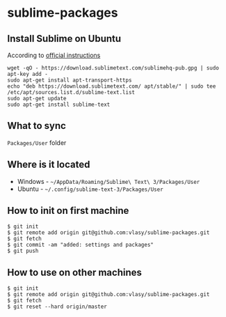 # sublime-packages

## Install Sublime on Ubuntu

According to [official instructions](https://www.sublimetext.com/docs/3/linux_repositories.html#apt)

```
wget -qO - https://download.sublimetext.com/sublimehq-pub.gpg | sudo apt-key add -
sudo apt-get install apt-transport-https
echo "deb https://download.sublimetext.com/ apt/stable/" | sudo tee /etc/apt/sources.list.d/sublime-text.list
sudo apt-get update
sudo apt-get install sublime-text
```

## What to sync
`Packages/User` folder

## Where is it located
* Windows - `~/AppData/Roaming/Sublime\ Text\ 3/Packages/User`
* Ubuntu - `~/.config/sublime-text-3/Packages/User`

## How to init on first machine

```
$ git init
$ git remote add origin git@github.com:vlasy/sublime-packages.git
$ git fetch
$ git commit -am "added: settings and packages"
$ git push
```

## How to use on other machines

```
$ git init
$ git remote add origin git@github.com:vlasy/sublime-packages.git
$ git fetch
$ git reset --hard origin/master
```
